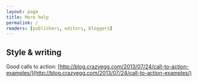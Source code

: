 ```yaml
---
layout: page
title: More help
permalink: /
readers: [publishers, editors, bloggers]
---
```


## Style & writing

Good calls to action: [http://blog.crazyegg.com/2013/07/24/call-to-action-examples/](http://blog.crazyegg.com/2013/07/24/call-to-action-examples/)